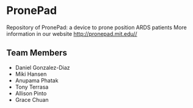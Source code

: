 # PronePad
Repository of PronePad: a device to prone position ARDS patients
More information in our website <http://pronepad.mit.edu//>

## Team Members
* Daniel Gonzalez-Diaz
* Miki Hansen
* Anupama Phatak
* Tony Terrasa
* Allison Pinto
* Grace Chuan
